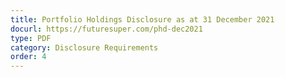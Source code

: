 ```yaml
---
title: Portfolio Holdings Disclosure as at 31 December 2021
docurl: https://futuresuper.com/phd-dec2021
type: PDF
category: Disclosure Requirements
order: 4
---
```

